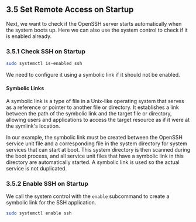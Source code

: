 ## 3.5 Set Remote Access on Startup

Next, we want to check if the OpenSSH server starts automatically when the system boots up. Here we can also use the system control to check if it is enabled already.

### 3.5.1 Check SSH on Startup

```sh
sudo systemctl is-enabled ssh
```

We need to configure it using a symbolic link if it should not be enabled.

#### Symbolic Links

A symbolic link is a type of file in a Unix-like operating system that serves as a reference or pointer to another file or directory. It establishes a link between the path of the symbolic link and the target file or directory, allowing users and applications to access the target resource as if it were at the symlink's location.

In our example, the symbolic link must be created between the OpenSSH service unit file and a corresponding file in the system directory for system services that can start at boot. This system directory is then scanned during the boot process, and all service unit files that have a symbolic link in this directory are automatically started. A symbolic link is used so the actual service is not duplicated.

### 3.5.2 Enable SSH on Startup

We call the system control with the `enable` subcommand to create a symbolic link for the SSH application.

```sh
sudo systemctl enable ssh
```
